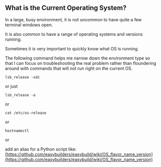 ## What is the Current Operating System?  

In a large, busy environment, it is not uncommon to have quite a few terminal windows open.  

It is also common to have a range of operating systems and versions running.  

Sometimes it is very important to quickly know what OS is running.  

The following command helps me narrow down the environment type so that I can focus on troubleshooting the real problem rather than floundering around with commands that will not run right on the current OS.  

```
lsb_release -sdc
```
or just  
```
lsb_release -a
``` 
 
or  
 
```
cat /etc/os-release
```
 
or  
 
```
hostnamectl
```

or  

add an alias for a Python script like: [https://github.com/easybuilders/easybuild/wiki/OS_flavor_name_version](https://github.com/easybuilders/easybuild/wiki/OS_flavor_name_version)  
